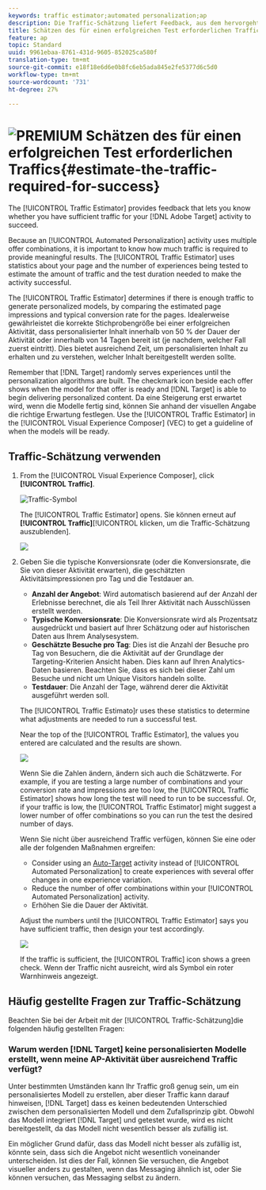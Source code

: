 ```yaml
---
keywords: traffic estimator;automated personalization;ap
description: Die Traffic-Schätzung liefert Feedback, aus dem hervorgeht, ob Sie über ausreichend Traffic verfügen, damit Ihre Adobe Target-Aktivität erfolgreich sein kann.
title: Schätzen des für einen erfolgreichen Test erforderlichen Traffics
feature: ap
topic: Standard
uuid: 9961ebaa-8761-431d-9605-852025ca580f
translation-type: tm+mt
source-git-commit: e18f18e6d6e0b8fc6eb5ada845e2fe5377d6c5d0
workflow-type: tm+mt
source-wordcount: '731'
ht-degree: 27%

---
```



# ![PREMIUM](/help/assets/premium.png) Schätzen des für einen erfolgreichen Test erforderlichen Traffics{#estimate-the-traffic-required-for-success}

The [!UICONTROL Traffic Estimator] provides feedback that lets you know whether you have sufficient traffic for your [!DNL Adobe Target] activity to succeed.

Because an [!UICONTROL Automated Personalization] activity uses multiple offer combinations, it is important to know how much traffic is required to provide meaningful results. The [!UICONTROL Traffic Estimator] uses statistics about your page and the number of experiences being tested to estimate the amount of traffic and the test duration needed to make the activity successful.

The [!UICONTROL Traffic Estimator] determines if there is enough traffic to generate personalized models, by comparing the estimated page impressions and typical conversion rate for the pages. Idealerweise gewährleistet die korrekte Stichprobengröße bei einer erfolgreichen Aktivität, dass personalisierter Inhalt innerhalb von 50 % der Dauer der Aktivität oder innerhalb von 14 Tagen bereit ist (je nachdem, welcher Fall zuerst eintritt). Dies bietet ausreichend Zeit, um personalisierten Inhalt zu erhalten und zu verstehen, welcher Inhalt bereitgestellt werden sollte.

Remember that [!DNL Target] randomly serves experiences until the personalization algorithms are built. The checkmark icon beside each offer shows when the model for that offer is ready and [!DNL Target] is able to begin delivering personalized content. Da eine Steigerung erst erwartet wird, wenn die Modelle fertig sind, können Sie anhand der visuellen Angabe die richtige Erwartung festlegen. Use the [!UICONTROL Traffic Estimator] in the [!UICONTROL Visual Experience Composer] (VEC) to get a guideline of when the models will be ready.

## Traffic-Schätzung verwenden

1. From the [!UICONTROL Visual Experience Composer], click **[!UICONTROL Traffic]**.

   ![Traffic-Symbol](/help/c-activities/t-automated-personalization/assets/icon-traffic.png)

   The [!UICONTROL Traffic Estimator] opens. Sie können erneut auf **[!UICONTROL Traffic]**[!UICONTROL  klicken, um die Traffic-Schätzung auszublenden].

   ![](assets/ap_est.png)

1. Geben Sie die typische Konversionsrate (oder die Konversionsrate, die Sie von dieser Aktivität erwarten), die geschätzten Aktivitätsimpressionen pro Tag und die Testdauer an.

   * **Anzahl der Angebot**: Wird automatisch basierend auf der Anzahl der Erlebnisse berechnet, die als Teil Ihrer Aktivität nach Ausschlüssen erstellt werden.
   * **Typische Konversionsrate**: Die Konversionsrate wird als Prozentsatz ausgedrückt und basiert auf Ihrer Schätzung oder auf historischen Daten aus Ihrem Analysesystem.
   * **Geschätzte Besuche pro Tag**: Dies ist die Anzahl der Besuche pro Tag von Besuchern, die die Aktivität auf der Grundlage der Targeting-Kriterien Ansicht haben. Dies kann auf Ihren Analytics-Daten basieren. Beachten Sie, dass es sich bei dieser Zahl um Besuche und nicht um Unique Visitors handeln sollte.
   * **Testdauer**: Die Anzahl der Tage, während derer die Aktivität ausgeführt werden soll.

   The [!UICONTROL Traffic Estimato]r uses these statistics to determine what adjustments are needed to run a successful test.

   Near the top of the [!UICONTROL Traffic Estimator], the values you entered are calculated and the results are shown.

   ![](assets/ap_est_no.png)

   Wenn Sie die Zahlen ändern, ändern sich auch die Schätzwerte. For example, if you are testing a large number of combinations and your conversion rate and impressions are too low, the [!UICONTROL Traffic Estimator] shows how long the test will need to run to be successful. Or, if your traffic is low, the [!UICONTROL Traffic Estimator] might suggest a lower number of offer combinations so you can run the test the desired number of days.

   Wenn Sie nicht über ausreichend Traffic verfügen, können Sie eine oder alle der folgenden Maßnahmen ergreifen:

   * Consider using an [Auto-Target](/help/c-activities/auto-target/auto-target-to-optimize.md) activity instead of [!UICONTROL Automated Personalization] to create experiences with several offer changes in one experience variation.
   * Reduce the number of offer combinations within your [!UICONTROL Automated Personalization] activity.
   * Erhöhen Sie die Dauer der Aktivität.

   Adjust the numbers until the [!UICONTROL Traffic Estimator] says you have sufficient traffic, then design your test accordingly.

   ![](assets/ap_est_yes.png)

   If the traffic is sufficient, the [!UICONTROL Traffic] icon shows a green check. Wenn der Traffic nicht ausreicht, wird als Symbol ein roter Warnhinweis angezeigt.

## Häufig gestellte Fragen zur Traffic-Schätzung

Beachten Sie bei der Arbeit mit der [!UICONTROL Traffic-Schätzung]die folgenden häufig gestellten Fragen:

### Warum werden [!DNL Target] keine personalisierten Modelle erstellt, wenn meine AP-Aktivität über ausreichend Traffic verfügt?

Unter bestimmten Umständen kann Ihr Traffic groß genug sein, um ein personalisiertes Modell zu erstellen, aber dieser Traffic kann darauf hinweisen, [!DNL Target] dass es keinen bedeutenden Unterschied zwischen dem personalisierten Modell und dem Zufallsprinzip gibt. Obwohl das Modell integriert [!DNL Target] und getestet wurde, wird es nicht bereitgestellt, da das Modell nicht wesentlich besser als zufällig ist.

Ein möglicher Grund dafür, dass das Modell nicht besser als zufällig ist, könnte sein, dass sich die Angebot nicht wesentlich voneinander unterscheiden. Ist dies der Fall, können Sie versuchen, die Angebot visueller anders zu gestalten, wenn das Messaging ähnlich ist, oder Sie können versuchen, das Messaging selbst zu ändern.
